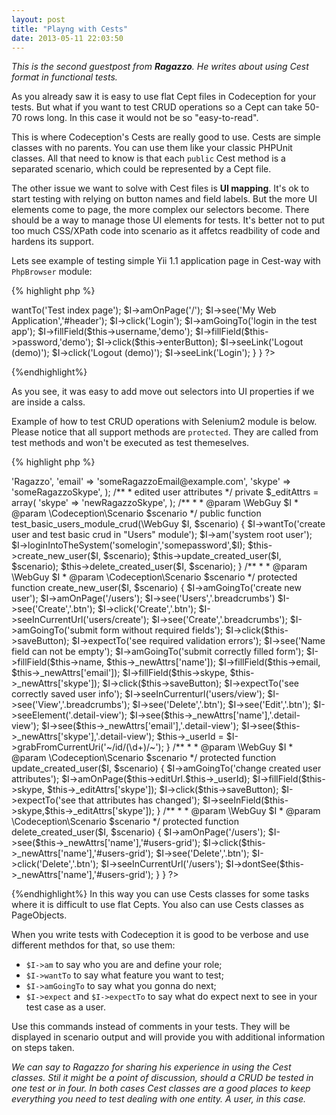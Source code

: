 ```yaml
---
layout: post
title: "Playng with Cests"
date: 2013-05-11 22:03:50
---
```


*This is the second guestpost from **Ragazzo**. He writes about using Cest format in functional tests.*

As you already saw it is easy to use flat Cept files in Codeception for your tests. But what if you want to test CRUD operations so a Cept can take 50-70 rows long. In this case it would not be so "easy-to-read". 

This is where Codeception's Cests are really good to use. Cests are simple classes with no parents. You can use them like your classic PHPUnit classes. All that need to know is that each ```public``` Cest method is a separated scenario, which could be represented by a Cept file. 

The other issue we want to solve with Cest files is **UI mapping**. It's ok to start testing with relying on button names and field labels. But the more UI elements come to page, the more complex our selectors become. There should be a way to manage those UI elements for tests. It's better not to put too much CSS/XPath code into scenario as it affetcs readbility of code and hardens its support.

Lets see example of testing simple Yii 1.1 application page in Cest-way with ```PhpBrowser``` module:

{% highlight php %}
<?php

class IndexCest
{

  /**
   * user name text field
   * @type string
   */
  public $username = '#LoginForm_username';

  /**
   * user password text field
   * @type string
   */
  public $password = '#LoginForm_password';

  /**
   * submit button
   * @type string
   */
  public $enterButton = '#login-form input[type=submit]';

  /**
   *
   * @param \TestGuy $I
   * @param \Codeception\Scenario $scenario
   */
  public function check_basic_login_logout(\TestGuy $I, $scenario)
  {
    $I->wantTo('Test index page');
    $I->amOnPage('/');
    $I->see('My Web Application','#header');
    $I->click('Login');
    $I->amGoingTo('login in the test app');
    $I->fillField($this->username,'demo');
    $I->fillField($this->password,'demo');
    $I->click($this->enterButton);
    $I->seeLink('Logout (demo)');
    $I->click('Logout (demo)');
    $I->seeLink('Login');
  }

}
?>
{%endhighlight%}

  As you see, it was easy to add move out selectors into UI properties if we are inside a calss.

  Example of how to test CRUD operations with Selenium2 module is below. Please notice that all support methods are `protected`. They are called from test methods and won't be executed as test themeselves.

{% highlight php %}
<?php
/**
 * "Users" module CrudCest class file
 * @author Ragazzo
 */

class CrudCest
{

  /**
   * your fields definitions goes 
   * here with UI-mappings
   * and other fields.
   *
   */

  private $_userId;

  /**
   * new user created attributes
   */
  private $_newAttrs = array(
    'name'  => 'Ragazzo',
    'email' => 'someRagazzoEmail@example.com',
    'skype' => 'someRagazzoSkype',
  );

  /**
   * edited user attributes
   */
  private $_editAttrs = array(
    'skype' => 'newRagazzoSkype',
  );

  /**
   *
   * @param \WebGuy $I
   * @param \Codeception\Scenario $scenario
   */
  public function test_basic_users_module_crud(\WebGuy $I, $scenario)
  {
    $I->wantTo('create user and test basic crud in "Users" module');
    $I->am('system root user');
    $I->loginIntoTheSystem('somelogin','somepassword',$I);
    $this->create_new_user($I, $scenario);
    $this->update_created_user($I, $scenario);
    $this->delete_created_user($I, $scenario);
  }

  /**
   *
   * @param \WebGuy $I
   * @param \Codeception\Scenario $scenario
   */
  protected function create_new_user($I, $scenario)
  {
    $I->amGoingTo('create new user');
    $I->amOnPage('/users');

    $I->see('Users','.breadcrumbs')
    $I->see('Create','.btn');

    $I->click('Create','.btn');
    $I->seeInCurrentUrl('users/create');
    $I->see('Create','.breadcrumbs');

    $I->amGoingTo('submit form without required fields');
    $I->click($this->saveButton);

    $I->expectTo('see required validation errors');
    $I->see('Name field can not be empty');

    $I->amGoingTo('submit correctly filled form');
    $I->fillField($this->name, $this->_newAttrs['name']);
    $I->fillField($this->email, $this->_newAttrs['email']);
    $I->fillField($this->skype, $this->_newAttrs['skype']);
    $I->click($this->saveButton);

    $I->expectTo('see correctly saved user info');
    $I->seeInCurrenturl('users/view');
    $I->see('View','.breadcrumbs');
    $I->see('Delete','.btn');
    $I->see('Edit','.btn');
    $I->seeElement('.detail-view');
    $I->see($this->_newAttrs['name'],'.detail-view');
    $I->see($this->_newAttrs['email'],'.detail-view');
    $I->see($this->_newAttrs['skype'],'.detail-view');

    $this->_userId = $I->grabFromCurrentUri('~/id/(\d+)/~'); 
  }

  /**
   *
   * @param \WebGuy $I
   * @param \Codeception\Scenario $scenario
   */
  protected function update_created_user($I, $scenario)
  {
    $I->amGoingTo('change created user attributes');
    $I->amOnPage($this->editUrl.$this->_userId);
    $I->fillField($this->skype, $this->_editAttrs['skype']);
    $I->click($this->saveButton);

    $I->expectTo('see that attributes has changed');
    $I->seeInField($this->skype,$this->_editAttrs['skype']);
  }

  /**
   *
   * @param \WebGuy $I
   * @param \Codeception\Scenario $scenario
   */
  protected function delete_created_user($I, $scenario)
  {
    $I->amOnPage('/users');
    $I->see($this->_newAttrs['name'],'#users-grid');
    $I->click($this->_newAttrs['name'],'#users-grid');
    $I->see('Delete','.btn');
    $I->click('Delete','.btn');
    $I->seeInCurrentUrl('/users');
    $I->dontSee($this->_newAttrs['name'],'#users-grid');
  }

}
?>
{%endhighlight%}
In this way you can use Cests classes for some tasks where it is difficult to use flat Cepts. You also can use Cests classes as PageObjects. 

When you write tests with Codeception it is good to be verbose and use different methdos for that, so use them:

  - `$I->am` to say who you are and define your role;
  - `$I->wantTo` to say what feature you want to test;
  - `$I->amGoingTo` to say what you gonna do next;
  - `$I->expect` and `$I->expectTo` to say what do expect next to see in your test case as a user.

Use this commands instead of comments in your tests. They will be displayed in scenario output and will provide you with additional information on steps taken.

*We can say to Ragazzo for sharing his experience in using the Cest classes. Stil it might be a point of discussion, should a CRUD be tested in one test or in four. In both cases Cest classes are a good places to keep everything you need to test dealing with one entity. A user, in this case.*